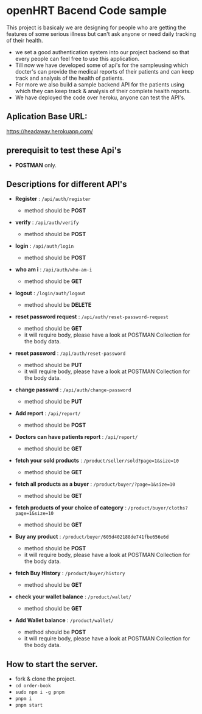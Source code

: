 # openHRT Bacend Code sample
This project is basicaly we are designing for people who are getting the features of some serious illness but can't ask anyone or need daily tracking of their health.

* we set a good authentication system into our project backend so that every people can feel free to use this application.
* Till now we have developed some of api's for the sampleusing which docter's can provide the medical reports of their patients and can keep track and analysis of the health of patients.
* For more we also build a sample backend API for the patients using which they can keep track & analysis of their complete health reports.
* We have deployed the code over heroku, anyone can test the API's.

  

## Aplication Base URL: 

https://headaway.herokuapp.com/

## prerequisit to test these Api's
* **POSTMAN** only.

## Descriptions for different API's

* **Register** : `/api/auth/register`
  * method should be **POST**
* **verify** : `/api/auth/verify`
  * method should be **POST**
* **login** : `/api/auth/login`
  * method should be **POST**
* **who am i** : `/api/auth/who-am-i`
  * method should be **GET**
* **logout** : `/login/auth/logout`
  * method should be **DELETE**
* **reset password request** : `/api/auth/reset-password-request`
  * method should be **GET**
  * it will require body, please have a look at POSTMAN Collection for the body data.
* **reset password** : `/api/auth/reset-password`
  * method should be **PUT**
  * it will require body, please have a look at POSTMAN Collection for the body data.
* **change passwrd** : `/api/auth/change-password`
  * method should be **PUT**
* **Add report** : `/api/report/`
  * method should be **POST**
* **Doctors can have patients report** : `/api/report/`
  * method should be **GET**
  
* **fetch your sold products** : `/product/seller/sold?page=1&size=10`
  * method should be **GET**
* **fetch all products as a buyer** : `/product/buyer/?page=1&size=10`
  * method should be **GET**
* **fetch products of your choice of category** : `/product/buyer/cloths?page=1&size=10`
  * method should be **GET**
* **Buy any product** : `/product/buyer/605d402188de741fbe656e6d`
  * method should be **POST**
  * it will require body, please have a look at POSTMAN Collection for the body data.
* **fetch Buy History** : `/product/buyer/history`
  * method should be **GET**
* **check your wallet balance** : `/product/wallet/`
  * method should be **GET**
* **Add Wallet balance** : `/product/wallet/`
  * method should be **POST**
  * it will require body, please have a look at POSTMAN Collection for the body data.

## How to start the server.

* fork & clone the project.
* `cd order-book`
* `sudo npm i -g pnpm`
* `pnpm i`
* `pnpm start`
